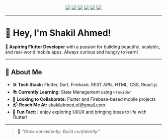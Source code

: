 <!-- Profile Badges -->
<p align="center">
  <img src="https://img.shields.io/badge/FLUTTER-02569B?style=for-the-badge&logo=flutter&logoColor=white"/>
  <img src="https://img.shields.io/badge/DART-0175C2?style=for-the-badge&logo=dart&logoColor=white"/>
  <img src="https://img.shields.io/badge/FIREBASE-FFCA28?style=for-the-badge&logo=firebase&logoColor=white"/>
  <img src="https://img.shields.io/badge/REST%20API-000000?style=for-the-badge&logo=swagger&logoColor=white"/>
  <img src="https://img.shields.io/badge/HTML-E34F26?style=for-the-badge&logo=html5&logoColor=white"/>
  <img src="https://img.shields.io/badge/CSS-1572B6?style=for-the-badge&logo=css3&logoColor=white"/>
 
</p>

---

# 👋 Hey, I'm Shakil Ahmed!

🎯 **Aspiring Flutter Developer** with a passion for building beautiful, scalable, and real-world mobile apps. Always curious and hungry to learn!

---

## 🧠 About Me

- 🛠️ **Tech Stack:** Flutter, Dart, Firebase, REST APIs, HTML, CSS, React.js  
- 📚 **Currently Learning:** State Management using `Provider`  
- 🤝 **Looking to Collaborate:** Flutter and Firebase-based mobile projects  
- 📬 **Reach Me At:** shakilahmed.of@gmail.com  
- 🎉 **Fun Fact:** I enjoy exploring UI/UX and bringing ideas to life with Flutter!

---

> 🌱 *“Grow consistently. Build confidently.”*

<!---
Shakil-ahd/Shakil-ahd is a ✨ special ✨ repository because its `README.md` (this file) appears on your GitHub profile.
You can click the Preview link to take a look at your changes.
--->
